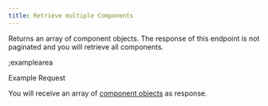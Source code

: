 ```yaml
---
title: Retrieve multiple Components
---
```


Returns an array of component objects. The response of this endpoint is not paginated and you will retrieve all components.

;examplearea

Example Request

<RequestExample url="https://mapi.storyblok.com/v1/spaces/606/components/" httpMethod="GETOAUTH"></RequestExample>

You will receive an array of [component objects](#core-resources/components/the-component-object) as response.

